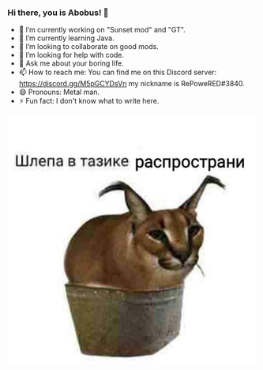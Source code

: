 ### Hi there, you is Abobus! 👋

- 🔭 I’m currently working on "Sunset mod" and "GT".
- 🌱 I’m currently learning Java.
- 👯 I’m looking to collaborate on good mods.
- 🤔 I’m looking for help with code.
- 💬 Ask me about your boring life.
- 📫 How to reach me: You can find me on this Discord server: https://discord.gg/M5pGCYDsVn my nickname is RePoweRED#3840.
- 😄 Pronouns: Metal man.
- ⚡ Fun fact: I don't know what to write here.

![floppa!](https://github.com/lordReddx/pics/blob/main/CPYJC6Z-1.png)

